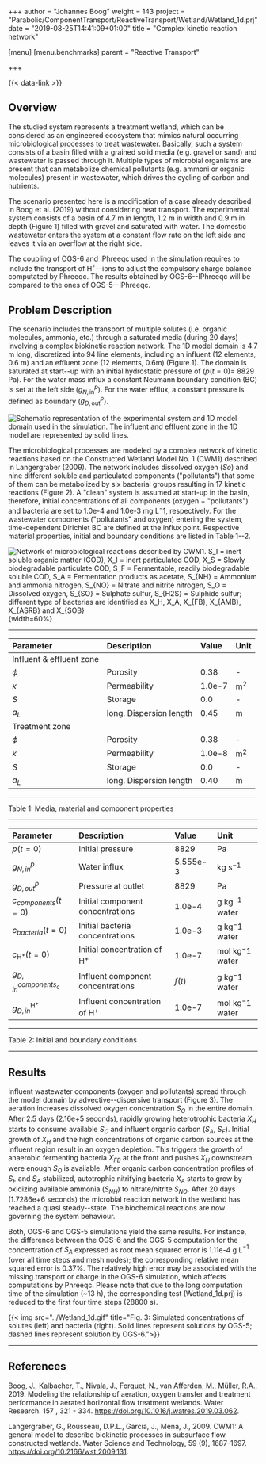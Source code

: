 +++
author = "Johannes Boog"
weight = 143
project = "Parabolic/ComponentTransport/ReactiveTransport/Wetland/Wetland_1d.prj"
date = "2019-08-25T14:41:09+01:00"
title = "Complex kinetic reaction network"

[menu]
  [menu.benchmarks]
    parent = "Reactive Transport"

+++

{{< data-link >}}

## Overview

The studied system represents a treatment wetland, which can be considered as an engineered ecosystem that mimics natural occurring microbiological processes to treat wastewater.
Basically, such a system consists of a basin filled with a grained solid media (e.g. gravel or sand) and wastewater is passed through it.
Multiple types of microbial organisms are present that can metabolize chemical pollutants (e.g. ammoni or organic molecules) present in wastewater, which drives the cycling of carbon and nutrients.

The scenario presented here is a modification of a case already described in Boog et al. (2019) without considering heat transport.
The experimental system consists of a basin of 4.7 m in length, 1.2 m in width and 0.9 m in depth (Figure 1) filled with gravel and saturated with water.
The domestic wastewater enters the system at a constant flow rate on the left side and leaves it via an overflow at the right side.

The coupling of OGS-6 and IPhreeqc used in the simulation requires to include the transport of H$^+$--ions to adjust the compulsory charge balance computated by Phreeqc.
The results obtained by OGS-6--IPhreeqc will be compared to the ones of OGS-5--IPhreeqc.

## Problem Description

The scenario includes the transport of multiple solutes (i.e. organic molecules, ammonia, etc.) through a saturated media (during 20 days) involving a complex biokinetic reaction network.
The 1D model domain is 4.7 m long, discretized into 94 line elements, including an influent (12 elements, 0.6 m) and an effluent zone (12 elements, 0.6m) (Figure 1).
The domain is saturated at start--up with an initial hydrostatic pressure of ($p(t=0)=$ 8829 Pa).
For the water mass influx a constant Neumann boundary condition (BC) is set at the left side ($g_{N,\text{in}}^p$).
For the water efflux, a constant pressure is defined as boundary ($g_{D,\text{out}}^p$).

![Schematic representation of the experimental system and 1D model domain used in the simulation. The influent and effluent zone in the 1D model are represented by solid lines.](../Wetland_domain.png)

The microbiological processes are modeled by a complex network of kinetic reactions based on the Constructed Wetland Model No. 1 (CWM1) described in Langergraber (2009).
The network includes dissolved oxygen ($So$) and nine different soluble and particulated components ("pollutants") that some of them can be metabolized by six bacterial groups resulting in 17 kinetic reactions (Figure 2).
A "clean" system is assumed at start-up in the basin, therefore, initial concentrations of all components (oxygen + "pollutants") and bacteria are set to 1.0e-4 and 1.0e-3 mg L$^-1$, respectively.
For the wastewater components ("pollutants" and oxygen) entering the system, time-dependent Dirichlet BC are defined at the influx point.
Respective material properties, initial and boundary conditions are listed in Table 1--2.

![Network of microbiological reactions described by CWM1. $S_I$ = inert soluble organic matter (COD), $X_I$ = inert particulated COD, $X_S$ = Slowly biodegradable particulate COD, $S_F$ = Fermentable, readily biodegradable soluble COD, $S_A$ = Fermentation products as acetate, $S_{NH}$ = Ammonium and ammonia nitrogen, $S_{NO}$ = Nitrate and nitrite nitrogen, $S_O$ = Dissolved oxygen, $S_{SO}$ = Sulphate sulfur, $S_{H2S}$ = Sulphide sulfur; different type of bacterias are identified as $X_H$, $X_A$, $X_{FB}$, $X_{AMB}$, $X_{ASRB}$ and $X_{SOB}$](../Wetland_cwm1.png){width=60%}

-----------------------------------------

|Parameter | Description | Value | Unit |
|:-------- | :---------- | :---- | :--- |
| Influent & effluent zone |||
| $\phi$   | Porosity    | 0.38  | - |
| $\kappa$ | Permeability | 1.0e-7 | m$^2$ |
| $S$   | Storage | 0.0     | - |
| $a_L$ | long. Dispersion length | 0.45   | m |
| Treatment zone |||
| $\phi$   | Porosity    | 0.38  | - |
| $\kappa$ | Permeability | 1.0e-8 | m$^2$ |
| $S$   | Storage | 0.0     | - |
| $a_L$ | long. Dispersion length | 0.40   | m |

-----------------------------------------

Table 1: Media, material and component properties

-----------------------------------------

| Parameter | Description | Value | Unit |
|:--------- | :---------- | :---- | :--- |
| $p(t=0)$  | Initial pressure | 8829  | Pa |
| $g_{N,in}^p$ | Water influx | 5.555e-3 | kg s$^{-1}$ |
| $g_{D,out}^p$ | Pressure at outlet | 8829 | Pa |
| $c_{components}(t=0)$  | Initial component concentrations | 1.0e-4     | g kg$^{-1}$ water |
| $c_{bacteria}(t=0)$  | Initial bacteria concentrations | 1.0e-3  | g kg${^-1}$ water |
| $c_{\text{H}^+}(t=0)$  | Initial concentration of $\text{H}^+$ | 1.0e-7     |  mol kg${^-1}$ water |
|  $g_{D,in}^{components_c}$ | Influent component concentrations |  $f(t)$ | g kg${^-1}$ water |
|  $g_{D,in}^{\text{H}^+}$ | Influent concentration of $\text{H}^+$ |  1.0e-7 | mol kg${^-1}$ water |

-----------------------------------------

Table 2: Initial and boundary conditions

-----------------------------------------

## Results

Influent wastewater components (oxygen and pollutants) spread through the model domain by advective--dispersive transport (Figure 3).
The aeration increases dissolved oxygen concentration $S_O$ in the entire domain.
After 2.5 days (2.16e+5 seconds), rapidly growing heterotrophic bacteria $X_H$ starts to consume available $S_O$ and influent organic carbon ($S_A$, $S_F$).
Initial growth of $X_H$ and the high concentrations of organic carbon sources at the influent region result in an oxygen depletion.
This triggers the growth of anaerobic fermenting bacteria $X_{FB}$ at the front and pushes $X_H$ downstream were enough $S_O$ is available.
After organic carbon concentration profiles of $S_F$ and $S_A$ stabilized, autotrophic nitrifying bacteria $X_A$ starts to grow by oxidizing available ammonia ($S_{NH}$) to nitrate/nitrite $S_{NO}$.
After 20 days (1.7286e+6 seconds) the microbial reaction network in the wetland has reached a quasi steady--state.
The biochemical reactions are now governing the system behaviour.

Both, OGS-6 and OGS-5 simulations yield the same results.
For instance, the difference between the OGS-6 and the OGS-5 computation for the concentration of $S_A$  expressed as root mean squared error is 1.11e-4 g L$^{-1}$ (over all time steps and mesh nodes); the corresponding relative mean squared error is 0.37%.
The relatively high error may be associated with the missing transport or charge in the OGS-6 simulation, which affects computations by Phreeqc.
Please note that due to the long computation time of the simulation (~13 h), the corresponding test (Wetland_1d.prj) is reduced to the first four time steps (28800 s).

{{< img src="../Wetland_1d.gif" title="Fig. 3: Simulated concentrations of solutes (left) and bacteria (right). Solid lines represent solutions by OGS-5; dashed lines represent solution by OGS-6.">}}

-----------------------------------------

## References

Boog, J., Kalbacher, T., Nivala, J., Forquet, N., van Afferden, M., Müller, R.A., 2019. Modeling the relationship of aeration, oxygen transfer and treatment performance in aerated horizontal flow treatment wetlands. Water Research. 157 , 321 - 334. <https://doi.org/10.1016/j.watres.2019.03.062>.

Langergraber, G., Rousseau, D.P.L., García, J., Mena, J., 2009. CWM1: A general model to describe biokinetic processes in subsurface flow constructed wetlands. Water Science and Technology, 59 (9), 1687-1697. <https://doi.org/10.2166/wst.2009.131>.
